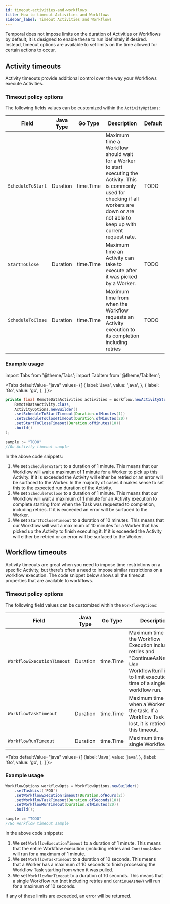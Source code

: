 ```yaml
---
id: timeout-activities-and-workflows
title: How to timeout Activities and Workflows
sidebar_label: Timeout Activities and Workflows
---
```


Temporal does not impose limits on the duration of Activities or Workflows by default, it is designed to enable these to run idefinitely if desired. Instead, timeout options are available to set limits on the time allowed for certain actions to occur.

## Activity timeouts

Activity timeouts provide additional control over the way your Workflows execute Activities.

### Timeout policy options

The following fields values can be customized within the `ActivityOptions`:

| Field | Java Type | Go Type | Description | Default |
|-------|-----------|---------|-------------|---------|
| `ScheduleToStart` | Duration | time.Time | Maximum time a Workflow should wait for a Worker to start executing the Activity. This is commonly used for checking if all workers are down or are not able to keep up with current request rate. | TODO |
| `StartToClose`    | Duration | time.Time | Maximum time an Activity can take to  execute after it was picked by a Worker. | TODO |
| `ScheduleToClose` | Duration | time.Time | Maximum time from when the Workflow requests an Activity execution to its completion including retries | TODO |

### Example usage

import Tabs from '@theme/Tabs';
import TabItem from '@theme/TabItem';

<Tabs
    defaultValue="java"
    values={[
        { label: 'Java', value: 'java', },
        { label: 'Go', value: 'go', },
    ]
}>

<TabItem value="java">

```java
private final RemoteDataActivities activities = Workflow.newActivityStub(
    RemoteDataActivity.class,
    ActivityOptions.newBuilder()
    .setScheduleToStartTimeout(Duration.ofMinutes(1))
    .setScheduleToCloseTimeout(Duration.ofMinutes(20))
    .setStartToCloseTimeout(Duration.ofMinutes(10))
    .build()
);
```

</TabItem>
<TabItem value="go">

```go
sample := "TODO"
//Go Activity timeout sample
```

</TabItem>
</Tabs>

In the above code snippets:

1. We set `ScheduleToStart` to a duration of 1 minute. This means that our Workflow will wait a maximum of 1 minute for a Worker to pick up this Activity. If it is exceeded the Activity will either be retried or an error will be surfaced to the Worker. In the majority of cases it makes sense to set this to the expected run duration of the Activity.
2. We set `ScheduleToClose` to a duration of 1 minute. This means that our Workflow will wait a maximum of 1 minute for an Activity execution to complete starting from when the Task was requested to completion, including retries. If it is exceeded an error will be surfaced to the Worker.
3. We set `StartToCloseTimeout` to a duration of 10 minutes. This means that our Workflow will wait a maximum of 10 minutes for a Worker that has picked up the Activity to finish executing it. If it is exceeded the Activity will either be retried or an error will be surfaced to the Worker.

## Workflow timeouts

Activity timeouts are great when you need to impose time restrictions on a specific Activity, but there's often a need to impose similar restrictions on a workflow execution. The code snippet below shows all the timeout properties that are available to workflows.

### Timeout policy options

The following field values can be customized within the `WorkflowOptions`:

| Field | Java Type | Go Type | Description | Default |
|-------|-----------|---------|-------------|---------|
| `WorkflowExecutionTimeout` | Duration | time.Time | Maximum time for the Workflow Execution including retries and "ContinueAsNew"". Use WorkflowRunTimeout to limit execution time of a single workflow run. | TODO |
| `WorkflowTaskTimeout`      | Duration | time.Time | Maximum time from when a Worker pulls the task. If a Workflow Task is lost, it is retried after this timeout. | TODO |
| `WorkflowRunTimeout`       | Duration | time.Time | Maximum time of a single Workflow run. | TODO |

<Tabs
    defaultValue="java"
    values={[
        {label: 'Java', value: 'java', },
        {label: 'Go', value: 'go', },
    ]
}>

### Example usage

<TabItem value="java">

```java
WorkflowOptions workflowOpts = WorkflowOptions.newBuilder()
    .setTaskList('FOO')
    .setWorkflowExecutionTimeout(Duration.ofHours(2))
    .setWorkflowTaskTimeout(Duration.ofSeconds(10))
    .setWorkflowRunTimeout(Duration.ofMinutes(20))
    .build();
```

</TabItem>
<TabItem value="go">

```go
sample := "TODO"
//Go Workflow timeout sample
```

</TabItem>
</Tabs>

In the above code snippets:

1. We set `WorkflowExecutionTimeout` to a duration of 1 minute. This means that the entire Workflow execution (including retries and `ContinueAsNew` will run for a maximum of 1 minute.
2. We set `WorkflowTaskTimeout` to a duration of 10 seconds. This means that a Worker has a maximum of 10 seconds to finish processing the Workflow Task starting from when it was pulled.
3. We set `WorkflowRunTimeout` to a duration of 10 seconds. This means that a single Workflow run (not including retries and `ContinueAsNew`) will run for a maximum of 10 seconds.

If any of these limits are exceeded, an error will be returned.

